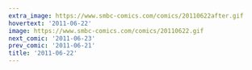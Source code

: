 ```yaml
---
extra_image: https://www.smbc-comics.com/comics/20110622after.gif
hovertext: '2011-06-22'
image: https://www.smbc-comics.com/comics/20110622.gif
next_comic: '2011-06-23'
prev_comic: '2011-06-21'
title: '2011-06-22'
---
```


